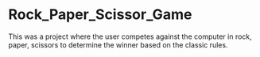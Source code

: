 # Rock_Paper_Scissor_Game
This was a project where the user competes against the computer in rock, paper, scissors to determine the winner based on the classic rules.
